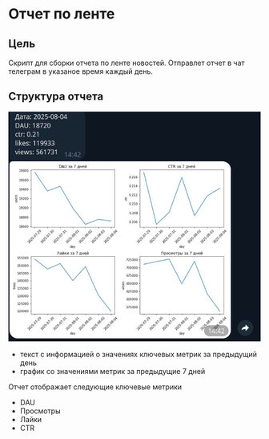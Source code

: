 # Отчет по ленте
## Цель
Скрипт для сборки отчета по ленте новостей. Отправлет отчет в чат телеграм в указаное
время каждый день. 
## Структура отчета
![telegram-report](https://github.com/v-makarov-code/telegram-report-DAG/blob/main/telegram_report.png)
- текст с информацией о значениях ключевых метрик за предыдущий день
- график со значениями метрик за предыдущие 7 дней

Отчет отображает следующие ключевые метрики

- DAU
- Просмотры
- Лайки
- CTR 
